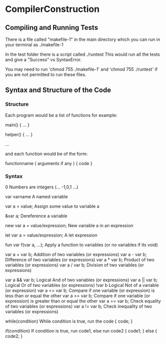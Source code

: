 # CompilerConstruction

## Compiling and Running Tests

There is a file called "makefile-1" in the main directory which you can run in your terminal as ./makefile-1

In the test folder there is a script called ./runtest
This would run all the tests and give a "Success" vs SyntaxError.

You may need to run 'chmod 755 ./makefile-1' and 'chmod 755 ./runtest' if you are not permitted to run these files.

## Syntax and Structure of the Code

### Structure

Each program would be a list of functions for example:

main() { ... }

helper() { ... }

...

and each function would be of the form:

functionname ( arguments if any ) { code }

### Syntax
0								Numbers are integers (... -1,0,1 ...)

var varname						A named variable

var a = value;					Assign some value to variable a

&var a;							Dereference a variable

new var a = value/expression;	New variable a in an expression

let var a = value/expression;	A let expression

fun var f(var a, ...);			Apply a function to variables (or no variables if its void)

var a + var b;					Addition of two variables (or expressions)
var a - var b;					Difference of two variables (or expressions)
var a * var b;					Product of two variables (or expressions)
var a / var b; 					Division of two variables (or expressions)

var a && var b;					Logical And of two variables (or expressions)
var a || var b;                 Logical Or of two variables (or expressions)
!var b							Logical Not of a variable (or expression)
var a <= var b;					Compare if one variable (or expression) is less than or equal the other
var a >= var b;					Compare if one variable (or expression) is greater than or equal the other
var a == var b;					Check equality of two variables (or expressions)
var a != var b;					Check inequality of two variables (or expressions)

while(condition)				While condition is true, run the code
	{ code; }

if(condition)					If condition is true, run code1, else run code2
	{ code1; }
else
	{ code2; }

